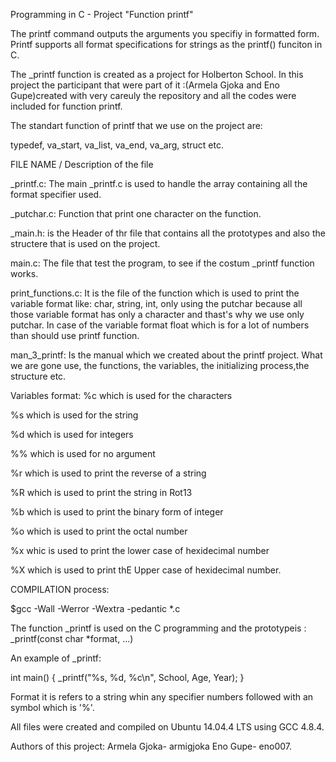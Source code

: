 Programming in C - Project "Function printf" 

The printf command outputs the arguments you specifiy in formatted form. Printf supports all format specifications for strings as the printf() funciton in C.

The _printf function is created as a project for Holberton School. In this project the participant that were part of it :(Armela Gjoka and Eno Gupe)created with very careuly the repository and all the codes were included for function printf.

The standart function of printf that we use on the project are:

typedef, va_start, va_list, va_end, va_arg, struct etc.

FILE NAME / Description of the file

_printf.c:
The main _printf.c is used to handle the array containing all the format specifier used.

_putchar.c:
Function that print one character on the function.

_main.h:
is the Header of thr file that contains all the prototypes and also the structere that is used on the project.

main.c:
The file that test the program, to see if the costum _printf function works.

print_functions.c:
It is the file of the function which is used to print the variable format like: char, string, int, only using the putchar because all those variable format has only a character and thast's why we use only putchar. In case of the variable format float which is for a lot of numbers than should use printf function.

man_3_printf:
Is the manual which we created about the printf project. What we are gone use, the functions, the variables, the initializing process,the structure etc.

Variables format:
%c which is used for the characters

%s which is used for the string

%d which is used for integers

%% which is used for no argument

%r which is used to print the reverse of a string

%R which is used to print the string in Rot13

%b which is used to print the binary  form of integer

%o which is used to print the octal number

%x whic is used to print the lower case of hexidecimal number

%X which is used to print thE Upper case of hexidecimal number.


COMPILATION process:

$gcc -Wall -Werror -Wextra -pedantic *.c

The function _printf is used on the C programming and the prototypeis :
_printf(const char *format, ...)


An example of _printf:

int main()
{
  _printf("%s, %d, %c\n", School, Age, Year);
} 


Format it is refers to a string whin any specifier numbers followed with an symbol which is '%'.

All files were created and compiled on Ubuntu 14.04.4 LTS using GCC 4.8.4.

Authors of this project: 
Armela Gjoka- armigjoka
Eno Gupe- eno007.




